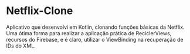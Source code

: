 # Netflix-Clone
Aplicativo que desenvolvi em Kotlin, clonando funções básicas da Netflix. Uma ótima forma para realizar a aplicação prática de ReciclerViews, recursos do Firebase, e é claro, utilizar o ViewBinding na recuperação de IDs do XML.

